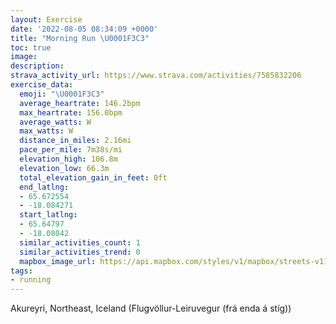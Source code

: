 ```yaml
---
layout: Exercise
date: '2022-08-05 08:34:09 +0000'
title: "Morning Run \U0001F3C3"
toc: true
image:
description:
strava_activity_url: https://www.strava.com/activities/7585832206
exercise_data:
  emoji: "\U0001F3C3"
  average_heartrate: 146.2bpm
  max_heartrate: 156.0bpm
  average_watts: W
  max_watts: W
  distance_in_miles: 2.16mi
  pace_per_mile: 7m38s/mi
  elevation_high: 106.8m
  elevation_low: 66.3m
  total_elevation_gain_in_feet: 0ft
  end_latlng:
  - 65.672554
  - -18.084271
  start_latlng:
  - 65.64797
  - -18.08042
  similar_activities_count: 1
  similar_activities_trend: 0
  mapbox_image_url: https://api.mapbox.com/styles/v1/mapbox/streets-v11/static/path-5+787af2-1.0(yztoKrijmBYGYSUIcAQa%40Q%5Dk%40E_%40DqAz%40eDP%5Df%40m%40l%40eAHUt%40u%40NIRUlBsDn%40e%40RKNKTA%60%40%5DD%5BTOP%5D%40YIqAQKm%40b%40SHu%40BeATeBf%40UDo%40Xc%40J_Ap%40QFMAa%40JgAj%40M%40QLa%40P_%40Ju%40%60%40KBsAl%40K%40_%40VcAd%40KJ_%40N%5BV%5DZo%40b%40_%40d%40GPSL%7D%40%5C%5DZ_%40PSNI%40e%40%5E%7D%40XKHQDKJaBh%40i%40XQNI%40o%40QS%40KASHKK%5DG%5DL%5DT_AXc%40Tm%40LO%40KEUHyAG%5DIS%3FMDOEMBo%40%40%5BDa%40AQB%5DGK%3Fm%40%5BO%40QEo%40JOF%5DFQC_%40Og%40YQOa%40G%5DJQB%5DE_%40HKJe%40L%5DM_%40%3FKFQ%40_%40Ck%40Kc%40DKE_%40%40q%40GKBSAK%40s%40CKCc%40%3FMBo%40C_%40DKCQ%40KCS%40KHSAQ%40%7D%40%40_%40CoB%5EIFa%40%40%7D%40P%5D%3FSHq%40LIB%5DD_ATc%40N%5BD_%40Hk%40V_%40JQLm%40Li%40Xi%40P_%40RKBe%40XK%40q%40%5Ci%40LQEcAd%40If%40ORg%40%60%40S%3F%5DNM%40OJYf%40K%3FSLYX%5Dd%40OH%5BZe%40%5EQFQNk%40TgAbAi%40v%40yA~A),pin-s-s+e5b22e(-18.08042,65.64797),pin-s-f+89ae00(-18.084280000000007,65.67255000000007)/auto/800x800?access_token=pk.eyJ1Ijoiam9zaGJlY2ttYW4iLCJhIjoiY205eWR2aDd1MWZ6djJrbXc4a3M0bWZleiJ9.XiG9OWkNcZk2QzjJbxLB4A
tags:
- running
---
```




Akureyri, Northeast, Iceland (Flugvöllur-Leiruvegur (frá enda á stíg))
